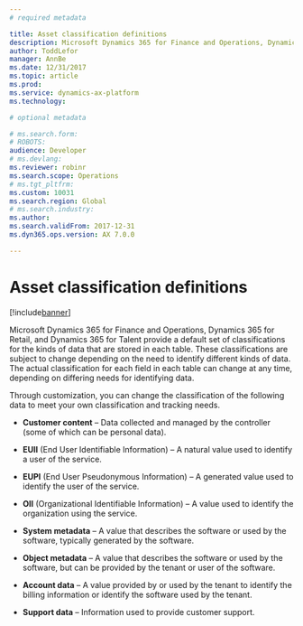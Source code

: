```yaml
---
# required metadata

title: Asset classification definitions
description: Microsoft Dynamics 365 for Finance and Operations, Dynamics 365 for Retail, and Dynamics 365 for Talent provide a default set of classifications for the kinds of data that are stored in each table. 
author: ToddLefor
manager: AnnBe
ms.date: 12/31/2017
ms.topic: article
ms.prod: 
ms.service: dynamics-ax-platform
ms.technology: 

# optional metadata

# ms.search.form: 
# ROBOTS: 
audience: Developer
# ms.devlang: 
ms.reviewer: robinr
ms.search.scope: Operations
# ms.tgt_pltfrm: 
ms.custom: 10031
ms.search.region: Global
# ms.search.industry: 
ms.author: 
ms.search.validFrom: 2017-12-31
ms.dyn365.ops.version: AX 7.0.0

---
```


# Asset classification definitions

[!include[banner](../includes/banner.md)]

Microsoft Dynamics 365 for Finance and Operations, Dynamics 365 for Retail, and Dynamics 365 for Talent provide a default set of classifications for the kinds of data that are stored in each table. These classifications are subject to change depending on the need to identify different kinds of data. The actual classification for each field in each table can change at any time, depending on differing needs for identifying data.

Through customization, you can change the classification of the following data to meet your own classification and tracking needs.

-  **Customer content** – Data collected and managed by the controller (some of which can be personal data).

-  **EUII** (End User Identifiable Information) – A natural value used to identify a user of the service.

-  **EUPI** (End User Pseudonymous Information) – A generated value used to identify the user of the service. 

-  **OII** (Organizational Identifiable Information) – A value used to identify the organization using the service.

-  **System metadata** – A value that describes the software or used by the software, typically generated by the software.

-  **Object metadata** – A value that describes the software or used by the software, but can be provided by the tenant or user of the software.

-  **Account data** – A value provided by or used by the tenant to identify the billing information or identify the software used by the tenant.

-  **Support data** – Information used to provide customer support.

